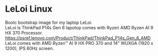 # LeLoi Linux 

Bootc bootstrap image for my laptop LeLoi.     
LeLoi is ThinkPad P14s Gen 6 lapotop comes with Ryzen AMD Ryzen AI 9 HX 370 Processor.  
https://psref.lenovo.com/Product/ThinkPad/ThinkPad_P14s_Gen_6_AMD
LeLoi comes with AMD Ryzen™ AI 9 HX PRO 370 and 14" WUXGA (1920 x 1200), IPS 60Hz screen.  


  

